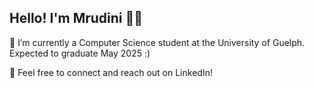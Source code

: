 ## Hello! I'm Mrudini 👋🏼

🌱 I’m currently a Computer Science student at the University of Guelph. Expected to graduate May 2025 :)

💼 Feel free to connect and reach out on LinkedIn!
